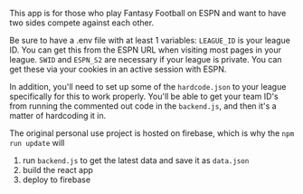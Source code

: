 This app is for those who play Fantasy Football on ESPN and want to have two sides compete against each other.

Be sure to have a .env file with at least 1 variables:
`LEAGUE_ID` is your league ID. You can get this from the ESPN URL when visiting most pages in your league.
`SWID` and `ESPN_S2` are necessary if your league is private. You can get these via your cookies in an active session with ESPN.

In addition, you'll need to set up some of the `hardcode.json` to your league specifically for this to work properly.
You'll be able to get your team ID's from running the commented out code in the `backend.js`, and then it's a matter of hardcoding it in.

The original personal use project is hosted on firebase, which is why the `npm run update` will
1) run `backend.js` to get the latest data and save it as `data.json`
2) build the react app 
3) deploy to firebase
